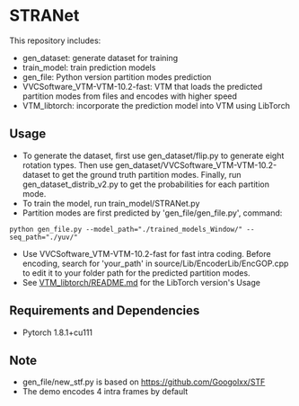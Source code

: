 # STRANet
This repository includes:
- gen_dataset: generate dataset for training
- train_model: train prediction models
- gen_file: Python version partition modes prediction 
- VVCSoftware_VTM-VTM-10.2-fast: VTM that loads the predicted partition modes from files and encodes with higher speed
- VTM_libtorch: incorporate the prediction model into VTM using LibTorch
## Usage
- To generate the dataset, first use gen_dataset/flip.py to generate eight rotation types. Then use gen_dataset/VVCSoftware_VTM-VTM-10.2-dataset to get the ground truth partition modes. Finally, run gen_dataset_distrib_v2.py to get the probabilities for each partition mode.
- To train the model, run train_model/STRANet.py
- Partition modes are first predicted by 'gen_file/gen_file.py', command:
```
python gen_file.py --model_path="./trained_models_Window/" --seq_path="./yuv/"
```
- Use VVCSoftware_VTM-VTM-10.2-fast for fast intra coding. Before encoding, search for 'your_path' in source/Lib/EncoderLib/EncGOP.cpp to edit it to your folder path for the predicted partition modes.
- See [VTM_libtorch/README.md](./VTM_libtorch/README.md) for the LibTorch version's Usage
## Requirements and Dependencies
- Pytorch 1.8.1+cu111
## Note
- gen_file/new_stf.py is based on https://github.com/Googolxx/STF
- The demo encodes 4 intra frames by default